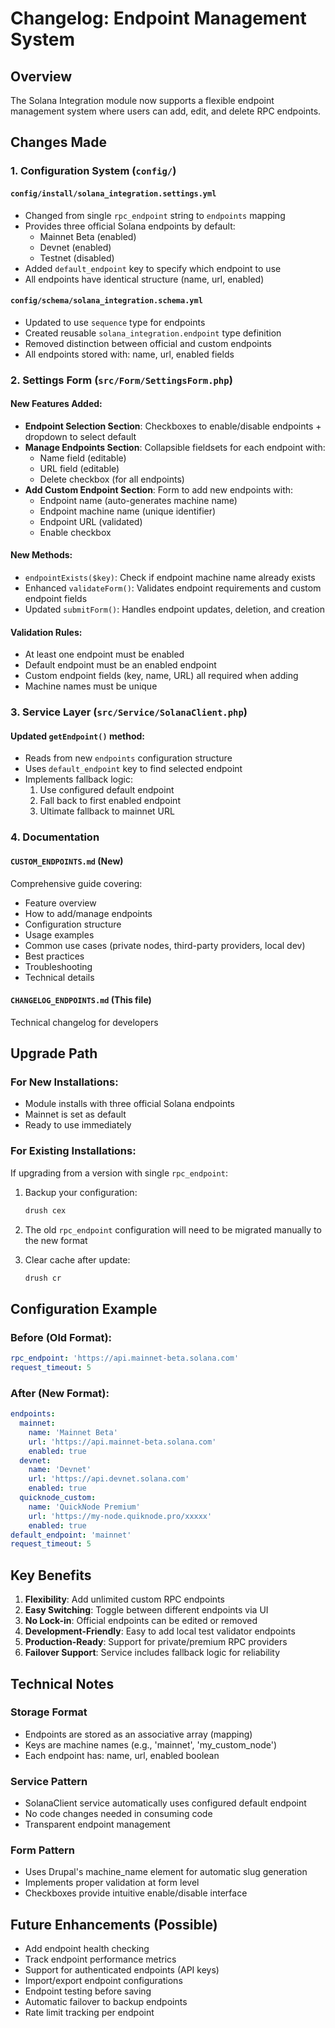 # Changelog: Endpoint Management System

## Overview
The Solana Integration module now supports a flexible endpoint management system where users can add, edit, and delete RPC endpoints.

## Changes Made

### 1. Configuration System (`config/`)

#### `config/install/solana_integration.settings.yml`
- Changed from single `rpc_endpoint` string to `endpoints` mapping
- Provides three official Solana endpoints by default:
  - Mainnet Beta (enabled)
  - Devnet (enabled)  
  - Testnet (disabled)
- Added `default_endpoint` key to specify which endpoint to use
- All endpoints have identical structure (name, url, enabled)

#### `config/schema/solana_integration.schema.yml`
- Updated to use `sequence` type for endpoints
- Created reusable `solana_integration.endpoint` type definition
- Removed distinction between official and custom endpoints
- All endpoints stored with: name, url, enabled fields

### 2. Settings Form (`src/Form/SettingsForm.php`)

#### New Features Added:
- **Endpoint Selection Section**: Checkboxes to enable/disable endpoints + dropdown to select default
- **Manage Endpoints Section**: Collapsible fieldsets for each endpoint with:
  - Name field (editable)
  - URL field (editable)
  - Delete checkbox (for all endpoints)
- **Add Custom Endpoint Section**: Form to add new endpoints with:
  - Endpoint name (auto-generates machine name)
  - Endpoint machine name (unique identifier)
  - Endpoint URL (validated)
  - Enable checkbox

#### New Methods:
- `endpointExists($key)`: Check if endpoint machine name already exists
- Enhanced `validateForm()`: Validates endpoint requirements and custom endpoint fields
- Updated `submitForm()`: Handles endpoint updates, deletion, and creation

#### Validation Rules:
- At least one endpoint must be enabled
- Default endpoint must be an enabled endpoint
- Custom endpoint fields (key, name, URL) all required when adding
- Machine names must be unique

### 3. Service Layer (`src/Service/SolanaClient.php`)

#### Updated `getEndpoint()` method:
- Reads from new `endpoints` configuration structure
- Uses `default_endpoint` key to find selected endpoint
- Implements fallback logic:
  1. Use configured default endpoint
  2. Fall back to first enabled endpoint
  3. Ultimate fallback to mainnet URL

### 4. Documentation

#### `CUSTOM_ENDPOINTS.md` (New)
Comprehensive guide covering:
- Feature overview
- How to add/manage endpoints
- Configuration structure
- Usage examples
- Common use cases (private nodes, third-party providers, local dev)
- Best practices
- Troubleshooting
- Technical details

#### `CHANGELOG_ENDPOINTS.md` (This file)
Technical changelog for developers

## Upgrade Path

### For New Installations:
- Module installs with three official Solana endpoints
- Mainnet is set as default
- Ready to use immediately

### For Existing Installations:
If upgrading from a version with single `rpc_endpoint`:

1. Backup your configuration:
   ```bash
   drush cex
   ```

2. The old `rpc_endpoint` configuration will need to be migrated manually to the new format

3. Clear cache after update:
   ```bash
   drush cr
   ```

## Configuration Example

### Before (Old Format):
```yaml
rpc_endpoint: 'https://api.mainnet-beta.solana.com'
request_timeout: 5
```

### After (New Format):
```yaml
endpoints:
  mainnet:
    name: 'Mainnet Beta'
    url: 'https://api.mainnet-beta.solana.com'
    enabled: true
  devnet:
    name: 'Devnet'
    url: 'https://api.devnet.solana.com'
    enabled: true
  quicknode_custom:
    name: 'QuickNode Premium'
    url: 'https://my-node.quiknode.pro/xxxxx'
    enabled: true
default_endpoint: 'mainnet'
request_timeout: 5
```

## Key Benefits

1. **Flexibility**: Add unlimited custom RPC endpoints
2. **Easy Switching**: Toggle between different endpoints via UI
3. **No Lock-in**: Official endpoints can be edited or removed
4. **Development-Friendly**: Easy to add local test validator endpoints
5. **Production-Ready**: Support for private/premium RPC providers
6. **Failover Support**: Service includes fallback logic for reliability

## Technical Notes

### Storage Format
- Endpoints are stored as an associative array (mapping)
- Keys are machine names (e.g., 'mainnet', 'my_custom_node')
- Each endpoint has: name, url, enabled boolean

### Service Pattern
- SolanaClient service automatically uses configured default endpoint
- No code changes needed in consuming code
- Transparent endpoint management

### Form Pattern
- Uses Drupal's machine_name element for automatic slug generation
- Implements proper validation at form level
- Checkboxes provide intuitive enable/disable interface

## Future Enhancements (Possible)

- Add endpoint health checking
- Track endpoint performance metrics
- Support for authenticated endpoints (API keys)
- Import/export endpoint configurations
- Endpoint testing before saving
- Automatic failover to backup endpoints
- Rate limit tracking per endpoint